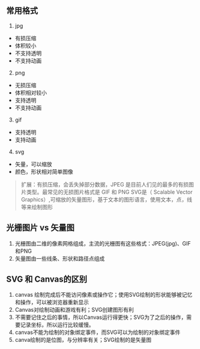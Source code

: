  ## 常用格式
1. jpg
  - 有损压缩
  - 体积较小
  - 不支持透明
  - 不支持动画

2. png
  - 无损压缩
  - 体积相对较小
  - 支持透明
  - 不支持动画

3. gif
  - 支持透明
  - 支持动画

4. svg
  - 矢量，可以缩放
  - 颜色，形状相对简单图像

> 扩展：有损压缩，会丢失掉部分数据，JPEG 是目前人们见的最多的有损图片类型。最常见的无损图片格式是 GIF 和 PNG
> SVG是（ Scalable Vector Graphics）,可缩放的矢量图形，基于文本的图形语言，使用文本，点，线等来绘制图形

## 光栅图片 vs 矢量图
1. 光栅图由二维的像素网格组成，主流的光栅图有这些格式：JPEG(jpg)、GIF和PNG
2. 矢量图由一些线条、形状和路径点组成

## SVG 和 Canvas的区别
1. canvas 绘制完成后不能访问像素或操作它；使用SVG绘制的形状能够被记忆和操作，可以被浏览器重新显示
2. Canvas对绘制动画和游戏有利；SVG创建图形有利
3. 不需要记住之后的事情，所以Canvas运行得更快；SVG为了之后的操作，需要记录坐标，所以运行比较缓慢。
4. canvas不能为绘制的对象绑定事件，而SVG可以为绘制的对象绑定事件
5. canva绘制的是位图，与分辨率有关；SVG绘制的是矢量图